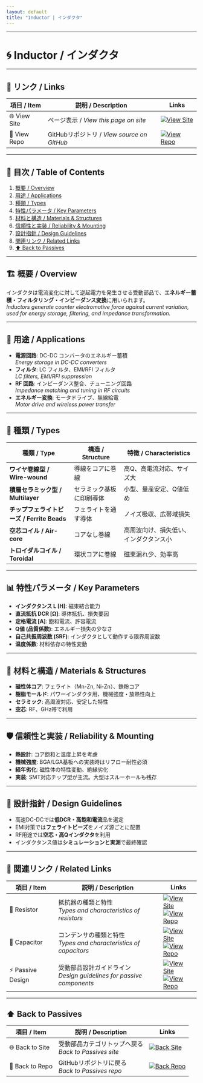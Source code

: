 ```yaml
---
layout: default
title: "Inductor | インダクタ"
---
```


---

# 🌀 Inductor / インダクタ

---

## 🔗 リンク / Links

| 項目 / Item | 説明 / Description | Links |
|-------------|-------------------|-------|
| 🌐 View Site | ページ表示 / *View this page on site* | [![View Site](https://img.shields.io/badge/View-Site-brightgreen?style=for-the-badge&logo=githubpages)](https://samizo-aitl.github.io/Edusemi-Plus/Assembly-Integration/Passives/Inductor/) |
| 📂 View Repo | GitHubリポジトリ / *View source on GitHub* | [![View Repo](https://img.shields.io/badge/View-Repo-blue?style=for-the-badge&logo=github)](https://github.com/Samizo-AITL/Edusemi-Plus/blob/main/Assembly-Integration/Passives/Inductor.md) |

---

## 📑 目次 / Table of Contents
1. [概要 / Overview](#-概要--overview)  
2. [用途 / Applications](#-用途--applications)  
3. [種類 / Types](#-種類--types)  
4. [特性パラメータ / Key Parameters](#-特性パラメータ--key-parameters)  
5. [材料と構造 / Materials & Structures](#-材料と構造--materials--structures)  
6. [信頼性と実装 / Reliability & Mounting](#-信頼性と実装--reliability--mounting)  
7. [設計指針 / Design Guidelines](#-設計指針--design-guidelines)  
8. [関連リンク / Related Links](#-関連リンク--related-links)  
9. [⬆️ Back to Passives](#️-back-to-passives)  

---

## 🏗 概要 / Overview
インダクタは電流変化に対して逆起電力を発生させる受動部品で、**エネルギー蓄積・フィルタリング・インピーダンス変換**に用いられます。  
*Inductors generate counter electromotive force against current variation, used for energy storage, filtering, and impedance transformation.*  

---

## 🎯 用途 / Applications
- **電源回路**: DC-DC コンバータのエネルギー蓄積  
  *Energy storage in DC-DC converters*  
- **フィルタ**: LC フィルタ、EMI/RFI フィルタ  
  *LC filters, EMI/RFI suppression*  
- **RF 回路**: インピーダンス整合、チューニング回路  
  *Impedance matching and tuning in RF circuits*  
- **エネルギー変換**: モータドライブ、無線給電  
  *Motor drive and wireless power transfer*  

---

## 🧩 種類 / Types
| 種類 / Type | 構造 / Structure | 特徴 / Characteristics |
|-------------|------------------|-------------------------|
| **ワイヤ巻線型 / Wire-wound** | 導線をコアに巻線 | 高Q、高電流対応、サイズ大 |
| **積層セラミック型 / Multilayer** | セラミック基板に印刷導体 | 小型、量産安定、Q値低め |
| **チップフェライトビーズ / Ferrite Beads** | フェライトを通す導体 | ノイズ吸収、広帯域損失 |
| **空芯コイル / Air-core** | コアなし巻線 | 高周波向け、損失低い、インダクタンス小 |
| **トロイダルコイル / Toroidal** | 環状コアに巻線 | 磁束漏れ少、効率高 |

---

## 📊 特性パラメータ / Key Parameters
- **インダクタンス L [H]**: 磁束結合能力  
- **直流抵抗 DCR [Ω]**: 導体抵抗、損失要因  
- **定格電流 [A]**: 飽和電流、許容電流  
- **Q値 (品質係数)**: エネルギー損失の少なさ  
- **自己共振周波数 (SRF)**: インダクタとして動作する限界周波数  
- **温度係数**: 材料依存の特性変動  

---

## 🧱 材料と構造 / Materials & Structures
- **磁性体コア**: フェライト（Mn-Zn, Ni-Zn）、鉄粉コア  
- **樹脂モールド**: パワーインダクタ用、機械強度・放熱性向上  
- **セラミック**: 高周波対応、安定した特性  
- **空芯**: RF、GHz帯で利用  

---

## 🛡 信頼性と実装 / Reliability & Mounting
- **熱設計**: コア飽和と温度上昇を考慮  
- **機械強度**: BGA/LGA基板への実装時はリフロー耐性必須  
- **経年劣化**: 磁性体の特性変動、絶縁劣化  
- **実装**: SMT対応チップ型が主流。大型はスルーホールも残存  

---

## 📝 設計指針 / Design Guidelines
- 高速DC-DCでは**低DCR・高飽和電流**品を選定  
- EMI対策では**フェライトビーズ**をノイズ源ごとに配置  
- RF用途では**空芯・高Qインダクタ**を利用  
- インダクタンス値は**シミュレーションと実測**で最終確認  

---

## 🔗 関連リンク / Related Links

| 項目 / Item | 説明 / Description | Links |
|-------------|-------------------|-------|
| 📘 Resistor | 抵抗器の種類と特性<br>*Types and characteristics of resistors* | [![View Site](https://img.shields.io/badge/View-Site-brightgreen?style=for-the-badge&logo=githubpages)](https://samizo-aitl.github.io/Edusemi-Plus/Assembly-Integration/Passives/Resistor/) <br> [![View Repo](https://img.shields.io/badge/View-Repo-blue?style=for-the-badge&logo=github)](https://github.com/Samizo-AITL/Edusemi-Plus/blob/main/Assembly-Integration/Passives/Resistor.md) |
| 📗 Capacitor | コンデンサの種類と特性<br>*Types and characteristics of capacitors* | [![View Site](https://img.shields.io/badge/View-Site-brightgreen?style=for-the-badge&logo=githubpages)](https://samizo-aitl.github.io/Edusemi-Plus/Assembly-Integration/Passives/Capacitor/) <br> [![View Repo](https://img.shields.io/badge/View-Repo-blue?style=for-the-badge&logo=github)](https://github.com/Samizo-AITL/Edusemi-Plus/blob/main/Assembly-Integration/Passives/Capacitor.md) |
| ⚡ Passive Design | 受動部品設計ガイドライン<br>*Design guidelines for passive components* | [![View Site](https://img.shields.io/badge/View-Site-brightgreen?style=for-the-badge&logo=githubpages)](https://samizo-aitl.github.io/Edusemi-Plus/Assembly-Integration/Passives/Passive-Design/) <br> [![View Repo](https://img.shields.io/badge/View-Repo-blue?style=for-the-badge&logo=github)](https://github.com/Samizo-AITL/Edusemi-Plus/blob/main/Assembly-Integration/Passives/Passive-Design.md) |

---

## ⬆️ Back to Passives

| 項目 / Item | 説明 / Description | Links |
|-------------|-------------------|-------|
| 🌐 Back to Site | 受動部品カテゴリトップへ戻る<br>*Back to Passives site* | [![Back Site](https://img.shields.io/badge/⬆️%20Back-Site-brightgreen?style=for-the-badge&logo=githubpages)](https://samizo-aitl.github.io/Edusemi-Plus/Assembly-Integration/Passives/) |
| 📂 Back to Repo | GitHubリポジトリに戻る<br>*Back to Passives repo* | [![Back Repo](https://img.shields.io/badge/⬆️%20Back-Repo-blue?style=for-the-badge&logo=github)](https://github.com/Samizo-AITL/Edusemi-Plus/tree/main/Assembly-Integration/Passives) |
